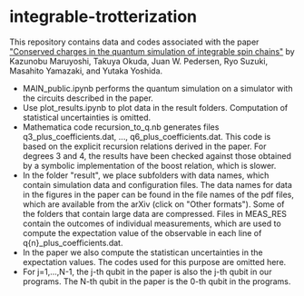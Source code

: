 # integrable-trotterization

This repository contains data and codes associated with the paper ["Conserved charges in the quantum simulation of integrable spin chains"](https://arxiv.org/abs/2208.00576) by 
Kazunobu Maruyoshi, Takuya Okuda, Juan W. Pedersen, Ryo Suzuki, Masahito Yamazaki, and Yutaka Yoshida.

- MAIN_public.ipynb performs the quantum simulation on a simulator with the circuits described in the paper.
- Use plot_results.ipynb to plot data in the result folders.  Computation of statistical uncertainties is omitted.
- Mathematica code recursion_to_q.nb generates files q3_plus_coefficients.dat, ..., q6_plus_coefficients.dat.  This code is based on the explicit recursion relations derived in the paper.  For degrees 3 and 4, the results have been checked against those obtained by a symbolic implementation of the boost relation, which is slower.
- In the folder "result", we place subfolders with data names, which contain simulation data and configuration files.  The data names for data in the figures in the paper can be found in the file names of the pdf files, which are available from the arXiv (click on "Other formats").  Some of the folders that contain large data are compressed.  Files in MEAS_RES contain the outcomes of individual measurements, which are used to compute the expectation value of the observable in each line of q{n}_plus_coefficients.dat.  
- In the paper we also compute the statistican uncertainties in the expectation values.  The codes used for this purpose are omitted here.
- For j=1,...,N-1, the j-th qubit in the paper is also the j-th qubit in our programs.  The N-th qubit in the paper is the 0-th qubit in the programs.
